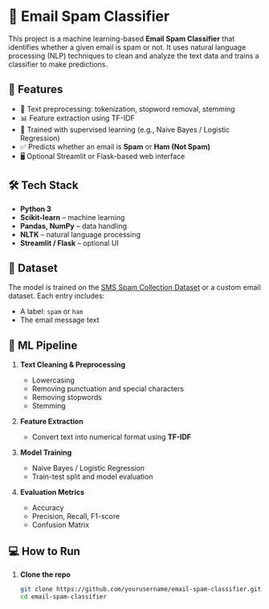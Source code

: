 # 📧 Email Spam Classifier

This project is a machine learning-based **Email Spam Classifier** that identifies whether a given email is spam or not. It uses natural language processing (NLP) techniques to clean and analyze the text data and trains a classifier to make predictions.

## 🚀 Features

- 🧹 Text preprocessing: tokenization, stopword removal, stemming
- 📊 Feature extraction using TF-IDF
- 🧠 Trained with supervised learning (e.g., Naive Bayes / Logistic Regression)
- ✅ Predicts whether an email is **Spam** or **Ham (Not Spam)**
- 🖥️ Optional Streamlit or Flask-based web interface

## 🛠️ Tech Stack

- **Python 3**
- **Scikit-learn** – machine learning
- **Pandas, NumPy** – data handling
- **NLTK** – natural language processing
- **Streamlit / Flask** – optional UI

## 📂 Dataset

The model is trained on the [SMS Spam Collection Dataset](https://www.kaggle.com/datasets/uciml/sms-spam-collection-dataset) or a custom email dataset. Each entry includes:
- A label: `spam` or `ham`
- The email message text

## 🧪 ML Pipeline

1. **Text Cleaning & Preprocessing**
   - Lowercasing
   - Removing punctuation and special characters
   - Removing stopwords
   - Stemming

2. **Feature Extraction**
   - Convert text into numerical format using **TF-IDF**

3. **Model Training**
   - Naive Bayes / Logistic Regression
   - Train-test split and model evaluation

4. **Evaluation Metrics**
   - Accuracy
   - Precision, Recall, F1-score
   - Confusion Matrix

## 💻 How to Run

1. **Clone the repo**
   ```bash
   git clone https://github.com/yourusername/email-spam-classifier.git
   cd email-spam-classifier
